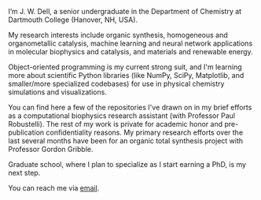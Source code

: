 I’m J. W. Dell, a senior undergraduate in the Department of Chemistry at Dartmouth College (Hanover, NH, USA).

My research interests include organic synthesis, homogeneous and organometallic catalysis, machine learning and neural network applications in molecular biophysics and catalysis, and materials and renewable energy.

Object-oriented programming is my current strong suit, and I'm learning more about scientific Python libraries (like NumPy, SciPy, Matplotlib, and smaller/more specialized codebases) for use in physical chemistry simulations and visualizations.

You can find here a few of the repositories I've drawn on in my brief efforts as a computational biophysics research assistant (with Professor Paul Robustelli). The rest of my work is private for academic honor and pre-publication confidentiality reasons. My primary research efforts over the last several months have been for an organic total synthesis project with Professor Gordon Gribble.

Graduate school, where I plan to specialize as I start earning a PhD, is my next step.

You can reach me via [email](j.wesley.dell@gmail.com).
